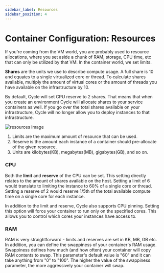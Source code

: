 ```yaml
---
sidebar_label: Resources
sidebar_position: 4
---
```


# Container Configuration: Resources

If you're coming from the VM world, you are probably used to resource allocations, where you set aside a chunk of RAM, storage, CPU time, etc that can only be utilized by that VM. In the container world, we set limits.

**Shares** are the units we use to describe compute usage. A full share is 10 and equates to a single virtualized core or thread. To calculate shares available, multiply the amount of virtual cores or the amount of threads you have available on the infrastructure by 10.

By default, Cycle will set CPU reserve to 2 shares. That means that when you create an environment Cycle will allocate shares to your service containers as well. If you go over the total shares available on your infrastructure, Cycle will no longer allow you to deploy instances to that infrastructure.



![resources image](https://static.cycle.io/docs/containers/resources-markup.png)
1. Limits are the maximum amount of resource that can be used.
2. Reserve is the amount each instance of a container should pre-allocate of the given resource.
3. Units are kilobytes(KB), megabytes(MB), gigabytes(GB), and so on.

### CPU
Both the **limit** and **reserve** of the CPU can be set. This setting directly relates to the amount of shares available on the host. Setting a limit of 6 would translate to limiting the instance to 60% of a single core or thread. Setting a reserve of 2 would reserve 1/5th of the total available compute time on a single core for each instance.

In addition to the limit and reserve, Cycle also supports CPU pinning. Setting this option will force your container to run only on the specified cores. This allows you to control which cores your instances have access to.

### RAM
RAM is very straightforward - limits and reserves are set in KB, MB, GB etc. In addition, you can define the swappiness of your container's RAM usage. Swappiness defines how much (and how often) your container will copy RAM contents to swap. This parameter's default value is "60" and it can take anything from "0" to "100". The higher the value of the swappiness parameter, the more aggressively your container will swap.